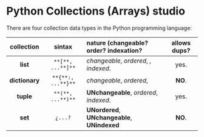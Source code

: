 # Python Collections (Arrays) studio

There are four collection data types in the Python programming language:

|   collection   |       sintax       | nature (changeable? order? indexation?         | allows dups? |
|:--------------:|:------------------:|:-----------------------------------------------|:------------:|
|    **list**    | `**[**, ...**]**`  | _changeable_, _ordered_, , _indexed_.          |     yes.     |
| **dictionary** | `**{**:, ...**}**` | _changeable_, _ordered_,                       |   **NO**.    |
|   **tuple**    | `**(**, ...**)**`  | **UNchangeable**, _ordered_,  _indexed_.       |     yes.     |
|    **set**     |      `¿...?`       | **UNordered**, **UNchangeable**, **UNindexed** |   **NO**.    |
